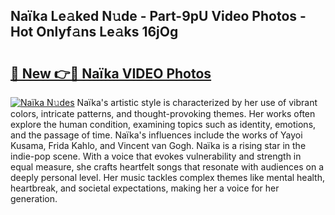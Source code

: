 ## Naïka Le𝚊ked N𝚞de - Part-9pU Video Photos - Hot Onlyf𝚊ns Le𝚊ks 16jOg

# <h2><a href="http://ac29655.deff.icu/?id=Na%c3%afka">🔗 New 👉🔴 Naïka VIDEO Photos</a></h2>

[![Naïka N𝚞des](https://i.imgur.com/rIISA9y.gif)](http://ac29655.deff.icu/?id=Na%c3%afka)
Naïka's artistic style is characterized by her use of vibrant colors, intricate patterns, and thought-provoking themes. Her works often explore the human condition, examining topics such as identity, emotions, and the passage of time. Naïka's influences include the works of Yayoi Kusama, Frida Kahlo, and Vincent van Gogh. Naïka is a rising star in the indie-pop scene. With a voice that evokes vulnerability and strength in equal measure, she crafts heartfelt songs that resonate with audiences on a deeply personal level. Her music tackles complex themes like mental health, heartbreak, and societal expectations, making her a voice for her generation.
